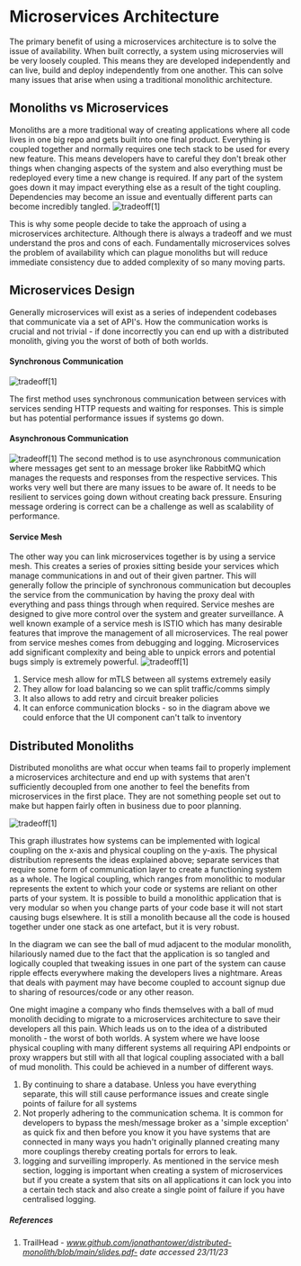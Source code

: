 # Microservices Architecture
The primary benefit of using a microservices architecture is to solve the issue of availability. When built correctly, a system using microservies will be very loosely coupled. This means they are developed independently and can live, build and deploy independently from one another. This can solve many issues that arise when using a traditional monolithic architecture.

## Monoliths vs Microservices
Monoliths are a more traditional way of creating applications where all code lives in one big repo and gets built into one final product. Everything is coupled together and normally requires one tech stack to be used for every new feature. This means developers have to careful they don't break other things when changing aspects of the system and also everything must be redeployed every time a new change is required. If any part of the system goes down it may impact everything else as a result of the tight coupling. Dependencies may become an issue and eventually different parts can become incredibly tangled.
![tradeoff](architecture/TradeOff.png)[1]

This is why some people decide to take the approach of using a microservices architecture. Although there is always a tradeoff and we must understand the pros and cons of each. Fundamentally microservices solves the problem of availability which can plague monoliths but will reduce immediate consistency due to added complexity of so many moving parts.

## Microservices Design
Generally microservices will exist as a series of independent codebases that communicate via a set of API's. How the communication works is crucial and not trivial - if done incorrectly you can end up with a distributed monolith, giving you the worst of both of both worlds. 
#### Synchronous Communication

![tradeoff](architecture/MicroServices_architecture.png)[1]

The first method uses synchronous communication between services with services sending HTTP requests and waiting for responses. This is simple but has potential performance issues if systems go down. 

#### Asynchronous Communication
![tradeoff](architecture/Async_comms.png)[1]
The second method is to use asynchronous communication where messages get sent to an message broker like RabbitMQ which manages the requests and responses from the respective services. This works very well but there are many issues to be aware of. It needs to be resilient to services going down without creating back pressure. Ensuring message ordering is correct can be a challenge as well as scalability of performance.
#### Service Mesh
The other way you can link microservices together is by using a service mesh. This creates a series of proxies sitting beside your services which manage communications in and out of their given partner. This will generally follow the principle of synchronous communication but decouples the service from the communication by having the proxy deal with everything and pass things through when required. Service meshes are designed to give more control over the system and greater surveillance. A well known example of a service mesh is ISTIO which has many desirable features that improve the management of all microservices. The real power from service meshes comes from debugging and logging. Microservices add significant complexity and being able to unpick errors and potential bugs simply is extremely powerful.
![tradeoff](architecture/service_mesh.png)[1]
1.  Service mesh allow for mTLS between all systems extremely easily
2. They allow for load balancing so we can split traffic/comms simply
3. It also allows to add retry and circuit breaker policies
4. It can enforce communication blocks - so in the diagram above we could enforce that the UI component can't talk to inventory


## Distributed Monoliths 

Distributed monoliths are what occur when teams fail to properly implement a microservices architecture and end up with systems that aren't sufficiently decoupled from one another to feel the benefits from microservices in the first place. They are not something people set out to make but happen fairly often in business due to poor planning.  

![tradeoff](architecture/monoliths_graph.png)[1]

This graph illustrates how systems can be implemented with logical coupling on the x-axis and physical coupling on the y-axis. The physical distribution represents the ideas explained above;  separate services that require some form of communication layer to create a functioning system as a whole. The logical coupling, which ranges from monolithic to modular represents the extent to which your code or systems are reliant on other parts of your system. It is possible to build a monolithic application that is very modular so when you change parts of your code base it will not start causing bugs elsewhere. It is still a monolith because all the code is housed together under one stack as one artefact, but it is very robust. 

In the diagram we can see the ball of mud adjacent to the modular monolith, hilariously named due to the fact that the application is so tangled and logically coupled that tweaking issues in one part of the system can cause ripple effects everywhere making the developers lives a nightmare. Areas that deals with payment may have become coupled to account signup due to sharing of resources/code or any other reason.

One might imagine a company who finds themselves with a ball of mud monolith deciding to migrate to a microservices architecture to save their developers all this pain. Which leads us on to the idea of a distributed monolith - the worst of both worlds. A system where we have loose physical coupling with many different systems all requiring API endpoints or proxy wrappers but still with all that logical coupling associated with a ball of mud monolith. This could be achieved in a number of different ways. 
1. By continuing to share a database. Unless you have everything separate, this will still cause performance issues and create single points of failure for all systems
2. Not properly adhering to the communication schema. It is common for developers to bypass the mesh/message broker as a 'simple exception' as quick fix and then before you know it you have systems that are connected in many ways you hadn't originally planned creating many more couplings thereby creating portals for errors to leak.
3. logging and surveilling improperly. As mentioned in the service mesh section, logging is important when creating a system of microservices but if you create a system that sits on all applications it can lock you into a certain tech stack and also create a single point of failure if you have centralised logging.

##### References
1. TrailHead - <em>www.github.com/jonathantower/distributed-monolith/blob/main/slides.pdf- date accessed 23/11/23</em>
